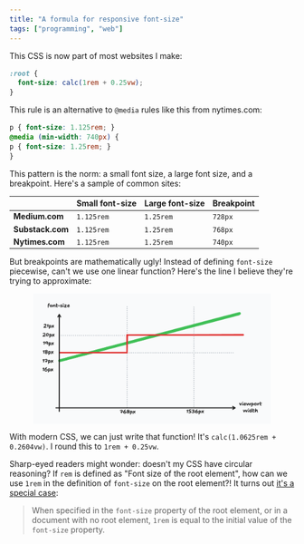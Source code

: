 ```yaml
---
title: "A formula for responsive font-size"
tags: ["programming", "web"]
---
```


This CSS is now part of most websites I make:

```css
:root {
  font-size: calc(1rem + 0.25vw);
}
```

This rule is an alternative to `@media` rules like this from nytimes.com:

```css
p { font-size: 1.125rem; }
@media (min-width: 740px) {
p { font-size: 1.25rem; }
}
```

This pattern is the norm:
a small font size, a large font size, and a breakpoint.
Here's a sample of common sites:

|                   | Small font-size | Large font-size | Breakpoint |
| ------------------|-----------------|-----------------|------------|
| **Medium.com**    | `1.125rem`      | `1.25rem`       | `728px`    |
| **Substack.com**  | `1.125rem`      | `1.25rem`       | `768px`    |
| **Nytimes.com**   | `1.125rem`      | `1.25rem`       | `740px`    |

But breakpoints are mathematically ugly!
Instead of defining `font-size` piecewise,
can't we use one linear function?
Here's the line I believe they're trying to approximate:

<p><img src="/assets/2024-03-12/chart.png" style="border: none; max-width: 30em; margin: 0 auto; display: block;" /></p>

With modern CSS, we can just write that function!
It's `calc(1.0625rem + 0.2604vw)`.
I round this to `1rem + 0.25vw`.

Sharp-eyed readers might wonder:
doesn't my CSS have circular reasoning?
If `rem` is defined as "Font size of the root element",
how can we use `1rem` in the definition of `font-size` on the root element?!
It turns out [it's a special case](https://www.w3.org/TR/css-values-3/#rem):

> When specified in the `font-size` property of the root element,
> or in a document with no root element,
> `1rem` is equal to the initial value of the `font-size` property.

